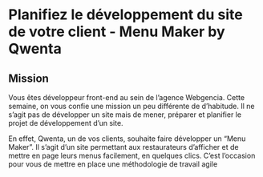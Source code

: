 # Planifiez le développement du site de votre client - Menu Maker by Qwenta

## Mission

Vous êtes développeur front-end au sein de l’agence Webgencia.
Cette semaine, on vous confie une mission un peu différente de d’habitude. Il ne s’agit pas de développer un site mais de mener, préparer et planifier le projet de développement d’un site.

En effet, Qwenta, un de vos clients, souhaite faire développer un “Menu Maker”. Il s’agit d’un site permettant aux restaurateurs d’afficher et de mettre en page leurs menus facilement, en quelques clics.
C’est l’occasion pour vous de mettre en place une méthodologie de travail agile
